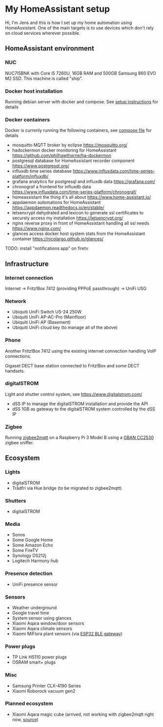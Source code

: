 # My HomeAssistant setup

Hi, I'm Jens and this is how I set up my home automation using HomeAssistant.
One of the main targets is to use devices which don't rely on cloud services wherever possible.

## HomeAssistant environment

### NUC

NUC7I5BNK with Core i5 7260U, 16GB RAM and 500GB Samsung 860 EVO M2 SSD.
This machine is called "ship".

### Docker host installation

Running debian server with docker and compose.
See [setup instructions](ship_setup.sh) for details

### Docker containers

Docker is currenly running the following containers, see [compose file](docker-compose.yml) for details

* mosquitto
  MQTT broker by eclipse
  https://mosquitto.org/
* hadockermon
  docker monitoring for HomeAssistant
  https://github.com/philhawthorne/ha-dockermon
* postgresql
  database for HomeAssistant recorder component
  https://www.postgresql.org/
* influxdb
  time series database
  https://www.influxdata.com/time-series-platform/influxdb/
* grafana
  analytics for postgresql and influxdb data
  https://grafana.com/
* chronograf
  a frontend for influxdb data
  https://www.influxdata.com/time-series-platform/chronograf/
* homeassistant
  the thing it's all about
  https://www.home-assistant.io/
* appdaemon
  automations for HomeAssistant
  https://appdaemon.readthedocs.io/en/stable/
* letsencrypt
  dehydrated and lexicon to generate ssl certificates to securely access my installation
  https://letsencrypt.org/
* nginx
  reverse proxy in front of HomeAssistant handling all ssl needs
  https://www.nginx.com/
* glances
  access docker host system stats from the
  HomeAssistant container
  https://nicolargo.github.io/glances/

TODO: install "notifications app" on firetv

## Infrastructure

### Internet connection

Internet -> Fritz!Box 7412 (providing PPPoE passthrough) -> UniFi USG

### Network

* Ubiquiti UniFi Switch US-24 250W
* Ubiquiti UniFi AP-AC-Pro (Mainfloor)
* Ubiquiti UniFi AP (Basement)
* Ubiquiti UniFi cloud key (to manage all of the above)

### Phone

Another Fritz!Box 7412 using the existing internet connection handling VoIP connections.

Gigaset DECT base station connected to Fritz!Box and some DECT handsets.

### digitalSTROM

Light and shutter control system, see https://www.digitalstrom.com/

* dSS IP to manage the digitalSTROM installation and provide the API
* dSS 1GB as gateway to the digitalSTROM system controlled by the dSS IP

### Zigbee

Running [zigbee2mqtt](https://github.com/Koenkk/zigbee2mqtt) on a Raspberry Pi 3 Model B using a [GBAN CC2530](http://www.gban.cn/en/product_show.asp?id=43) zigbee sniffer.

## Ecosystem

### Lights

* digitalSTROM
* Trådfri via Hue bridge (to be migrated to zigbee2mqtt)

### Shutters

* digitalSTROM

### Media

* Sonos
* Some Google Home
* Some Amazon Echo
* Some FireTV
* Synology DS212j
* Logitech Harmony hub

### Presence detection

* UniFi presence sensor

### Sensors

* Weather underground
* Google travel time
* System sensor using glances
* Xiaomi Aqara window/door sensors
* Xiaomi Aqara climate sensors
* Xiaomi MiFlora plant sensors (via [ESP32 BLE gateway](https://github.com/sidddy/flora))

### Power plugs

* TP Link HS110 power plugs
* OSRAM smart+ plugs

### Misc

* Samsung Printer CLX-4190 Series
* Xiaomi Roborock vacuum gen2

### Planned ecosystem

* Xiaomi Aqara magic cube (arrived, not working with zigbee2mqtt right now, [source](https://github.com/Koenkk/zigbee2mqtt/issues/498))
